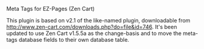 Meta Tags for EZ-Pages (Zen Cart)

This plugin is based on v2.1 of the like-named plugin, downloadable from 
http://www.zen-cart.com/downloads.php?do=file&id=746.  It's been updated to use Zen Cart v1.5.5a as the
change-basis and to move the meta-tags database fields to their own database table.
